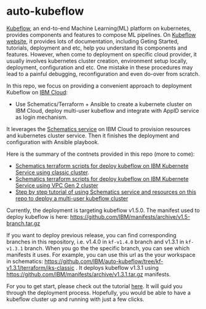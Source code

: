 # auto-kubeflow
[Kubeflow](https://www.kubeflow.org/), an end-to-end Machine Learning(ML)
platform on kubernetes, provides components and features to compose ML
pipelines. On [Kubeflow website](https://www.kubeflow.org/docs/), it provides
lots of documentation, including Geting Started, tutorials, deployment and etc,
help you understand its components and features. However, when come to
deployment on specific cloud provider, it usually involves kubernetes cluster
creation, environment setup locally, deployment, configuration and etc. One
mistake in these procedures may lead to a painful debugging, reconfiguration
and even do-over from scratch.

In this repo, we focus on providing a convenient approach to deployment
Kubeflow on [IBM Cloud](https://cloud.ibm.com/):
- Use Schematics/Terraform + Ansible to create a kubernete cluster on IBM Cloud,
  deploy multi-user kubeflow and integrate with AppID service as login
  mechanism.

It leverages the [Schematics service](https://cloud.ibm.com/schematics/overview)
on IBM Cloud to provision resources and kubernetes cluster service. Then it
finishes the deployment and configuration with Ansible playbook.

Here is the summary of the contnets provided in this repo (more to come):
- [Schematics terraform scripts for deploy kubeflow on IBM Kubernete Service
  using classic cluster](terraform/iks-classic/).
- [Schematics terraform scripts for deploy kubeflow on IBM Kubernete Service
  using VPC Gen 2 cluster](terraform/iks-vpc-gen2/)
- [Step by step tutorial of using Schematics service and resources on this repo
  to deploy a multi-user kubeflow cluster](tutorials/deploy_ibm_cloud.md)

Currently, the deployment is targeting kubeflow v1.5.0. The manifest used to
deploy kubeflow is here:
https://github.com/IBM/manifests/archive/v1.5-branch.tar.gz

If you want to deploy previous release, you can find corresponding branches in
this repository, i.e. v1.4.0 in `kf-v1.4.0` branch and v1.3.1 in `kf-v1.3.1` branch.
When you go the the specific branch, you can see which manifests it uses. For example,
you can use this url as the your workspace in schematics:
https://github.com/IBM/auto-kubeflow/tree/kf-v1.3.1/terraform/iks-classic .
It deploys kubeflow v1.3.1 using https://github.com/IBM/manifests/archive/v1.3.1.tar.gz
manifests.

For you to get start, please check out the tutorial
[here](tutorials/deploy_ibm_cloud.md). It will guid you through the deployment
process. Hopefully, you would be able to have a kubeflow cluster up and running
with just a few clicks.
